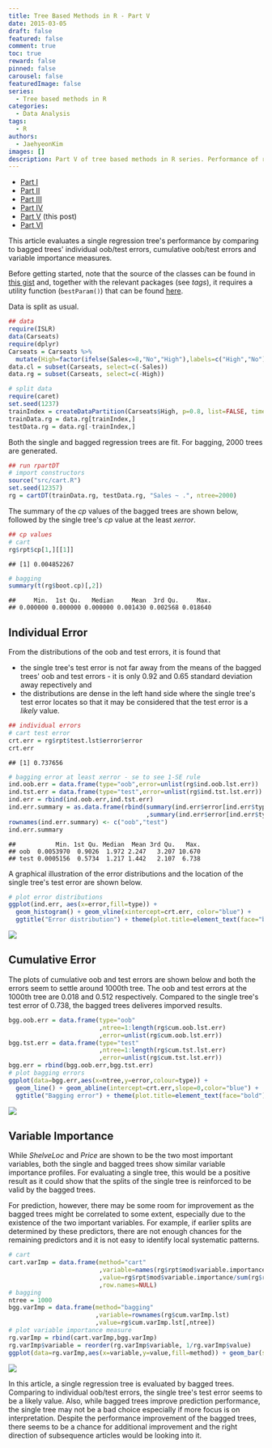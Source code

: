 ```yaml
---
title: Tree Based Methods in R - Part V
date: 2015-03-05
draft: false
featured: false
comment: true
toc: true
reward: false
pinned: false
carousel: false
featuredImage: false
series:
  - Tree based methods in R
categories:
  - Data Analysis
tags:
  - R
authors:
  - JaehyeonKim
images: []
description: Part V of tree based methods in R series. Performance of regression analysis is discussed.
---
```


* [Part I](/blog/2015-02-01-tree-based-methods-1)
* [Part II](/blog/2015-02-08-tree-based-methods-2)
* [Part III](/blog/2015-02-14-tree-based-methods-3)
* [Part IV](/blog/2015-02-15-tree-based-methods-4)
* [Part V](#) (this post)
* [Part VI](/blog/2015-03-07-tree-based-methods-6)

This article evaluates a single regression tree's performance by comparing to bagged trees' individual oob/test errors, cumulative oob/test errors and variable importance measures.

Before getting started, note that the source of the classes can be found in [this gist](https://gist.github.com/jaehyeon-kim/b89dcbd2fb0b84fd236e) and, together with the relevant packages (see *tags*), it requires a utility function (`bestParam()`) that can be found [here](https://gist.github.com/jaehyeon-kim/5622ae9fa982e0b46550).

Data is split as usual.


```r
## data
require(ISLR)
data(Carseats)
require(dplyr)
Carseats = Carseats %>% 
  mutate(High=factor(ifelse(Sales<=8,"No","High"),labels=c("High","No")))
data.cl = subset(Carseats, select=c(-Sales))
data.rg = subset(Carseats, select=c(-High))

# split data
require(caret)
set.seed(1237)
trainIndex = createDataPartition(Carseats$High, p=0.8, list=FALSE, times=1)
trainData.rg = data.rg[trainIndex,]
testData.rg = data.rg[-trainIndex,]
```

Both the single and bagged regression trees are fit. For bagging, 2000 trees are generated.


```r
## run rpartDT
# import constructors
source("src/cart.R")
set.seed(12357)
rg = cartDT(trainData.rg, testData.rg, "Sales ~ .", ntree=2000)
```

The summary of the *cp* values of the bagged trees are shown below, followed by the single tree's *cp* value at the least *xerror*.


```r
## cp values
# cart
rg$rpt$cp[1,][[1]]
```



```
## [1] 0.004852267
```



```r
# bagging
summary(t(rg$boot.cp)[,2])
```



```
##     Min.  1st Qu.   Median     Mean  3rd Qu.     Max. 
## 0.000000 0.000000 0.000000 0.001430 0.002568 0.018640
```

## Individual Error

From the distributions of the oob and test errors, it is found that

- the single tree's test error is not far away from the means of the bagged trees' oob and test errors - it is only 0.92 and 0.65 standard deviation away repectively and
- the distributions are dense in the left hand side where the single tree's test error locates so that it may be considered that the test error is a *likely* value.


```r
## individual errors
# cart test error
crt.err = rg$rpt$test.lst$error$error
crt.err
```



```
## [1] 0.737656
```



```r
# bagging error at least xerror - se to see 1-SE rule
ind.oob.err = data.frame(type="oob",error=unlist(rg$ind.oob.lst.err))
ind.tst.err = data.frame(type="test",error=unlist(rg$ind.tst.lst.err))
ind.err = rbind(ind.oob.err,ind.tst.err)
ind.err.summary = as.data.frame(rbind(summary(ind.err$error[ind.err$type=="oob"])
                                      ,summary(ind.err$error[ind.err$type=="test"]))) 
rownames(ind.err.summary) <- c("oob","test")
ind.err.summary
```



```
##           Min. 1st Qu. Median  Mean 3rd Qu.   Max.
## oob  0.0053970  0.9026  1.972 2.247   3.207 10.670
## test 0.0005156  0.5734  1.217 1.442   2.107  6.738
```

A graphical illustration of the error distributions and the location of the single tree's test error are shown below.


```r
# plot error distributions
ggplot(ind.err, aes(x=error,fill=type)) + 
  geom_histogram() + geom_vline(xintercept=crt.err, color="blue") + 
  ggtitle("Error distribution") + theme(plot.title=element_text(face="bold"))
```

![](ind_plot-1.png#center) 

## Cumulative Error

The plots of cumulative oob and test errors are shown below and both the errors seem to settle around 1000th tree. The oob and test errors at the 1000th tree are 0.018 and 0.512 respectively. Compared to the single tree's test error of 0.738, the bagged trees deliveres imporved results.


```r
bgg.oob.err = data.frame(type="oob"
                         ,ntree=1:length(rg$cum.oob.lst.err)
                         ,error=unlist(rg$cum.oob.lst.err))
bgg.tst.err = data.frame(type="test"
                         ,ntree=1:length(rg$cum.tst.lst.err)
                         ,error=unlist(rg$cum.tst.lst.err))
bgg.err = rbind(bgg.oob.err,bgg.tst.err)
# plot bagging errors
ggplot(data=bgg.err,aes(x=ntree,y=error,colour=type)) + 
  geom_line() + geom_abline(intercept=crt.err,slope=0,color="blue") + 
  ggtitle("Bagging error") + theme(plot.title=element_text(face="bold"))
```

![](cum_plot-1.png#center) 

## Variable Importance

While *ShelveLoc* and *Price* are shown to be the two most important variables, both the single and bagged trees show similar variable importance profiles. For evaluating a single tree, this would be a positive result as it could show that the splits of the single tree is reinforced to be valid by the bagged trees. 

For prediction, however, there may be some room for improvement as the bagged trees might be correlated to some extent, especially due to the existence of the two important variables. For example, if earlier splits are determined by these predictors, there are not enough chances for the remaining predictors and it is not easy to identify local systematic patterns.


```r
# cart
cart.varImp = data.frame(method="cart"
                         ,variable=names(rg$rpt$mod$variable.importance)
                         ,value=rg$rpt$mod$variable.importance/sum(rg$rpt$mod$variable.importance)
                         ,row.names=NULL)
# bagging
ntree = 1000
bgg.varImp = data.frame(method="bagging"
                        ,variable=rownames(rg$cum.varImp.lst)
                        ,value=rg$cum.varImp.lst[,ntree])
# plot variable importance measure
rg.varImp = rbind(cart.varImp,bgg.varImp)
rg.varImp$variable = reorder(rg.varImp$variable, 1/rg.varImp$value)
ggplot(data=rg.varImp,aes(x=variable,y=value,fill=method)) + geom_bar(stat="identity")
```

![](varImp_plot-1.png#center) 

In this article, a single regression tree is evaluated by bagged trees. Comparing to individual oob/test errors, the single tree's test error seems to be a likely value. Also, while bagged trees improve prediction performance, the single tree may not be a bad choice especially if more focus is on interpretation. Despite the performance improvement of the bagged trees, there seems to be a chance for additional improvement and the right direction of subsequence articles would be looking into it.

